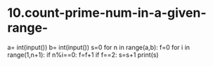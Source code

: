 # 10.count-prime-num-in-a-given-range-
a= int(input())
b= int(input())
s=0
for n in range(a,b):
    f=0
    for i in range(1,n+1):
        if n%i==0:
            f=f+1
    if f==2:
        s=s+1
print(s)
